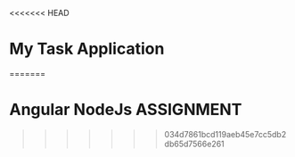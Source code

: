 <<<<<<< HEAD
# My Task Application
=======
# Angular NodeJs ASSIGNMENT
>>>>>>> 034d7861bcd119aeb45e7cc5db2db65d7566e261

